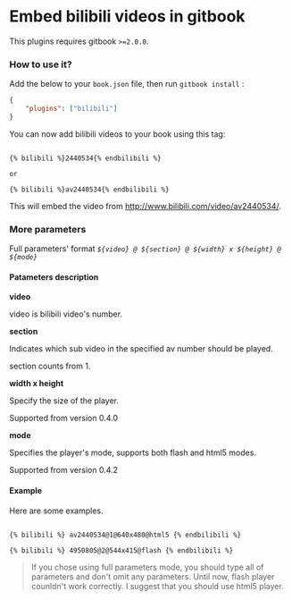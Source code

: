 Embed bilibili videos in gitbook
==============

This plugins requires gitbook `>=2.0.0`.

### How to use it?

Add the below to your `book.json` file, then run `gitbook install` :

```json
{
    "plugins": ["bilibili"]
}
```

You can now add bilibili videos to your book using this tag:

```

{% bilibili %}2440534{% endbilibili %}

or

{% bilibili %}av2440534{% endbilibili %}

```

This will embed the video from http://www.bilibili.com/video/av2440534/.

### More parameters

Full parameters' format *`${video} @ ${section} @ ${width} x ${height} @ ${mode}`*

#### Patameters description

**video**

video is bilibili video's number.

**section**

Indicates which sub video in the specified av number should be played.

section counts from 1.

**width x height**

Specify the size of the player.

Supported from version 0.4.0

**mode**

Specifies the player's mode, supports both flash and html5 modes.

Supported from version 0.4.2

#### Example

Here are some examples.

```

{% bilibili %} av2440534@1@640x480@html5 {% endbilibili %}

{% bilibili %} 4950805@2@544x415@flash {% endbilibili %}

```

> If you chose using full parameters mode, you should type all of parameters and don't omit any parameters.
> Until now, flash player counldn't work correctly. I suggest that you should use html5 player.
